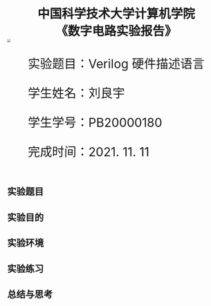 <div style="text-align:center;font-size:2em;font-weight:bold">中国科学技术大学计算机学院</div>




<div style="text-align:center;font-size:2em;font-weight:bold">《数字电路实验报告》</div>







<img src="../logo.png" style="zoom: 50%;" />








<div style="display:flex;justify-content:center;font-size:2em">
<div>
<p>实验题目：Verilog 硬件描述语言</p>
<p>学生姓名：刘良宇</p>
<p>学生学号：PB20000180</p>
<p>完成时间：2021. 11. 11</p>
</div>
</div>




<div style="page-break-after:always"></div>

## 实验题目

## 实验目的

## 实验环境

## 实验练习

## 总结与思考
